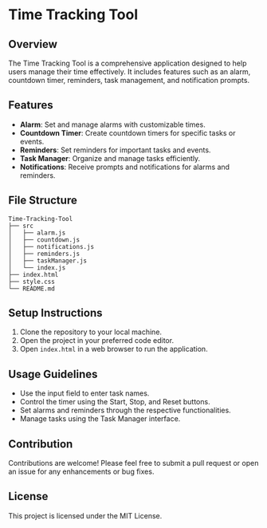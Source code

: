 # Time Tracking Tool

## Overview
The Time Tracking Tool is a comprehensive application designed to help users manage their time effectively. It includes features such as an alarm, countdown timer, reminders, task management, and notification prompts.

## Features
- **Alarm**: Set and manage alarms with customizable times.
- **Countdown Timer**: Create countdown timers for specific tasks or events.
- **Reminders**: Set reminders for important tasks and events.
- **Task Manager**: Organize and manage tasks efficiently.
- **Notifications**: Receive prompts and notifications for alarms and reminders.

## File Structure
```
Time-Tracking-Tool
├── src
│   ├── alarm.js
│   ├── countdown.js
│   ├── notifications.js
│   ├── reminders.js
│   ├── taskManager.js
│   └── index.js
├── index.html
├── style.css
└── README.md
```

## Setup Instructions
1. Clone the repository to your local machine.
2. Open the project in your preferred code editor.
3. Open `index.html` in a web browser to run the application.

## Usage Guidelines
- Use the input field to enter task names.
- Control the timer using the Start, Stop, and Reset buttons.
- Set alarms and reminders through the respective functionalities.
- Manage tasks using the Task Manager interface.

## Contribution
Contributions are welcome! Please feel free to submit a pull request or open an issue for any enhancements or bug fixes.

## License
This project is licensed under the MIT License.